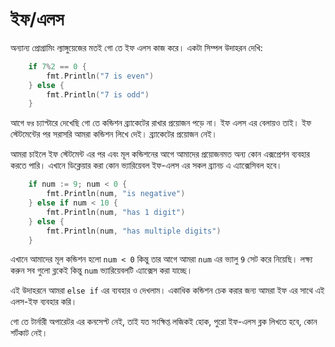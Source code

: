# ইফ/এলস

অন্যান্য প্রোগ্রামিং ল্যাঙ্গুয়েজের মতই গো তে ইফ এলস কাজ করে। একটা সিম্পল উদাহরন দেখি: 

```go
	if 7%2 == 0 {
        fmt.Println("7 is even")
    } else {
        fmt.Println("7 is odd")
    }
```

আগে `ফর` চ্যাপ্টারে দেখেছি গো তে কন্ডিশন ব্র্যাকেটের রাখার প্রয়োজন পড়ে না। ইফ এলস এর বেলায়ও তাই। ইফ স্টেটমেন্টের পর সরাসরি আমরা কন্ডিশন লিখে দেই। ব্র্যাকেটের প্রয়োজন নেই। 

আমরা চাইলে ইফ স্টেটমেন্ট এর পর এবং মূল কন্ডিশনের আগে আমাদের প্রয়োজনমত অন্য কোন এক্সপ্রেশন ব্যবহার করতে পারি। এখানে ডিক্লেয়ার করা কোন ভ্যারিয়েবল ইফ-এলস এর সকল ব্র্যানচ এ এ্যাক্সেসিবল হবে। 

```go
	if num := 9; num < 0 {
        fmt.Println(num, "is negative")
    } else if num < 10 {
        fmt.Println(num, "has 1 digit")
    } else {
        fmt.Println(num, "has multiple digits")
    }
```

এখানে আমাদের মূল কন্ডিশন হলো `num < 0` কিন্তু তার আগে আমরা `num` এর ভ্যালু `9` সেট করে নিয়েছি। লক্ষ্য করুন সব গুলো ব্লকেই কিন্তু `num` ভ্যারিয়েবলটি এ্যাক্সেস করা যাচ্ছে। 

এই উদাহরনে আমরা `else if` এর ব্যবহার ও দেখলাম। একাধিক কন্ডিশন চেক করার জন্য আমরা ইফ এর সাথে এই এলস-ইফ ব্যবহার করি। 

গো তে টার্নারী অপারেটর এর কনসেপ্ট নেই, তাই যত সংক্ষিপ্ত লজিকই হোক, পুরো ইফ-এলস ব্লক লিখতে হবে, কোন শর্টকাট নেই।  
